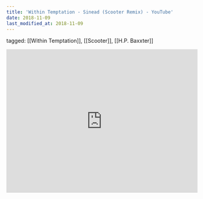 ```yaml
---
title: 'Within Temptation - Sinead (Scooter Remix) - YouTube'
date: 2018-11-09
last_modified_at: 2018-11-09
---
```

tagged: [[Within Temptation]], [[Scooter]], [[H.P. Baxxter]]
<iframe allow="accelerometer; autoplay; clipboard-write; encrypted-media; gyroscope; picture-in-picture" allowfullscreen="" frameborder="0" height="375" id="youtube_iframe" src="https://www.youtube.com/embed/pfMgD3m6b7s?feature=oembed&amp;enablejsapi=1&amp;origin=https://safe.txmblr.com&amp;wmode=opaque" width="500"></iframe>